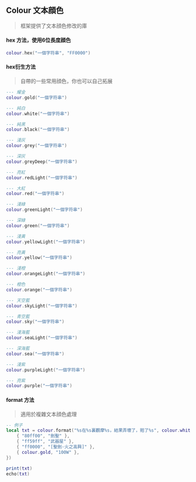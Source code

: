 ## Colour 文本顔色

> 框架提供了文本顔色修改的庫

#### hex 方法，使用6位長度顔色

```lua
colour.hex("一個字符串", "FF0000")
```

#### hex衍生方法

> 自帶的一些常用顔色，你也可以自己拓展

```lua
--- 耀金
colour.gold("一個字符串")

--- 純白
colour.white("一個字符串")

--- 純黑
colour.black("一個字符串")

--- 淺灰
colour.grey("一個字符串")

--- 深灰
colour.greyDeep("一個字符串")

--- 亮紅
colour.redLight("一個字符串")

--- 大紅
colour.red("一個字符串")

--- 淺綠
colour.greenLight("一個字符串")

--- 深綠
colour.green("一個字符串")

--- 淺黃
colour.yellowLight("一個字符串")

--- 亮黃
colour.yellow("一個字符串")

--- 淺橙
colour.orangeLight("一個字符串")

--- 橙色
colour.orange("一個字符串")

--- 天空藍
colour.skyLight("一個字符串")

--- 青空藍
colour.sky("一個字符串")

--- 淺海藍
colour.seaLight("一個字符串")

--- 深海藍
colour.sea("一個字符串")

--- 淺紫
colour.purpleLight("一個字符串")

--- 亮紫
colour.purple("一個字符串")
```

#### format 方法

> 適用於複雜文本顔色處理

```lua
-- 例子
local txt = colour.format("%s在%s裏觀摩%s，結果弄壞了，賠了%s", colour.white, {
    { "80ff00", "劍聖" },
    { "ff59ff", "武器屋" },
    { "ff0000", "[聖劍·火之高興]" },
    { colour.gold, "100W" },
})

print(txt)
echo(txt)
```
